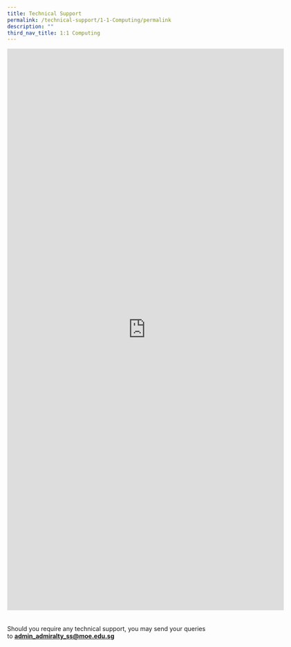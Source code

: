 ```yaml
---
title: Technical Support
permalink: /technical-support/1-1-Computing/permalink
description: ""
third_nav_title: 1:1 Computing
---
```

<div id="_ptod_75341" class="description ive_editable ive_ptod ive_content"><iframe marginwidth="0" marginheight="0" frameborder="0" height="1300" width="640" src="https://docs.google.com/forms/d/e/1FAIpQLSdyo6t3QrJcxzCjpSXsgBUfv9IbuDpAYg7CYXe7sM-H8G_OBA/viewform?embedded=true">Loading...</iframe><br>
</iframe><br><br>Should you require any technical support, you may send your queries to&nbsp;<b><u><font color="#0000ff"><a target="" href="mailto:admin_admiralty_ss@moe.edu.sg">admin_admiralty_ss@moe.edu.sg</a></font></u></b><br></div>